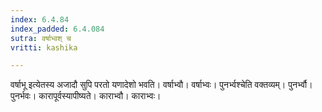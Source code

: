 ```yaml
---
index: 6.4.84
index_padded: 6.4.084
sutra: वर्षाभ्वश् च
vritti: kashika

---
```

वर्षाभू इत्येतस्य अजादौ सुपि परतो यणादेशो भवति। वर्षाभ्वौ। वर्षाभ्वः। पुनर्भ्वश्चेति वक्तव्यम्। पुनर्भ्वौ। पुनर्भवः। कारापूर्वस्यापीष्यते। काराभ्वौ। काराभ्वः।